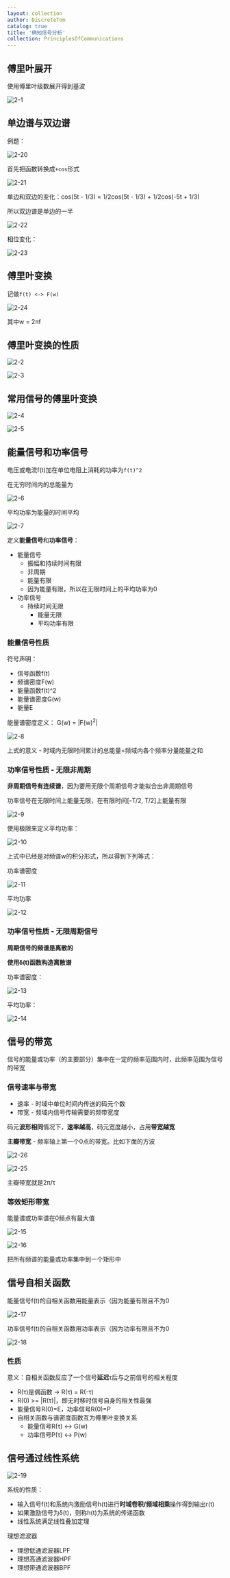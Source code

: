 ```yaml
---
layout: collection
author: DiscreteTom
catalog: true
title: '确知信号分析'
collection: PrinciplesOfCommunications
---
```



## 傅里叶展开

使用傅里叶级数展开得到基波

![2-1](img/2-1.jpg)

## 单边谱与双边谱

例题：

![2-20](img/2-20.png)

首先把函数转换成`+cos`形式

![2-21](img/2-21.png)

单边和双边的变化：cos(5t - 1/3) = 1/2cos(5t - 1/3) + 1/2cos(-5t + 1/3)

所以双边谱是单边的一半

![2-22](img/2-22.png)

相位变化：

![2-23](img/2-23.png)

## 傅里叶变换

记做`f(t) <-> F(w)`

![2-24](img/2-24.png)

其中w = 2πf

## 傅里叶变换的性质

![2-2](img/2-2.png)

![2-3](img/2-3.png)

## 常用信号的傅里叶变换

![2-4](img/2-4.png)

![2-5](img/2-5.png)

## 能量信号和功率信号

电压或电流f(t)加在单位电阻上消耗的功率为`f(t)^2`

在无穷时间内的总能量为

![2-6](img/2-6.png)

平均功率为能量的时间平均

![2-7](img/2-7.png)

定义**能量信号**和**功率信号**：
- 能量信号
	- 振幅和持续时间有限
	- 非周期
	- 能量有限
	- 因为能量有限，所以在无限时间上的平均功率为0
- 功率信号
  - 持续时间无限
	- 能量无限
	- 平均功率有限

### 能量信号性质

符号声明：
- 信号函数f(t)
- 频谱密度F(w)
- 能量函数f(t)^2
- 能量谱密度G(w)
- 能量E

能量谱密度定义： G(w) = |F(w)<sup>2</sup>|

![2-8](img/2-8.png)

上式的意义 - 时域内无限时间累计的总能量=频域内各个频率分量能量之和

### 功率信号性质 - 无限非周期

**非周期信号有连续谱**，因为要用无限个周期信号才能拟合出非周期信号

功率信号在无限时间上能量无限，在有限时间[-T/2, T/2]上能量有限

![2-9](img/2-9.png)

使用极限来定义平均功率：

![2-10](img/2-10.png)

上式中已经是对频谱w的积分形式，所以得到下列等式：

功率谱密度

![2-11](img/2-11.png)

平均功率

![2-12](img/2-12.png)

### 功率信号性质 - 无限周期信号

**周期信号的频谱是离散的**

**使用δ(t)函数构造离散谱**

功率谱密度：

![2-13](img/2-13.png)

平均功率：

![2-14](img/2-14.png)

## 信号的带宽

信号的能量或功率（的主要部分）集中在一定的频率范围内时，此频率范围为信号的带宽

### 信号速率与带宽

- 速率 - 时域中单位时间内传送的码元个数
- 带宽 - 频域内信号传输需要的频带宽度

码元**波形相同**情况下，**速率越高**，码元宽度越小，占用**带宽越宽**

**主瓣带宽** - 频率轴上第一个0点的带宽。比如下面的方波

![2-26](img/2-26.png)

![2-25](img/2-25.jpg)

主瓣带宽就是2π/τ

### 等效矩形带宽

能量谱或功率谱在0频点有最大值

![2-15](img/2-15.png)

![2-16](img/2-16.png)

把所有频谱的能量或功率集中到一个矩形中

## 信号自相关函数

能量信号f(t)的自相关函数用能量表示（因为能量有限且不为0

![2-17](img/2-17.png)

功率信号f(t)的自相关函数用功率表示（因为功率有限且不为0

![2-18](img/2-18.png)

### 性质

意义：自相关函数反应了一个信号**延迟**τ后与之前信号的相关程度

- R(τ)是偶函数 -> R(τ) = R(-τ)
- R(0) >= |R(τ)|，即无时移时信号自身的相关性最强
- 能量信号R(0)=E，功率信号R(0)=P
- 自相关函数与谱密度函数互为傅里叶变换关系
	- 能量信号R(τ) <-> G(w)
	- 功率信号P(τ) <-> P(w)

## 信号通过线性系统

![2-19](img/2-19.png)

系统的性质：
- 输入信号f(t)和系统内激励信号h(t)进行**时域卷积/频域相乘**操作得到输出r(t)
- 如果激励信号为δ(t)，则称h(t)为系统的传递函数
- 线性系统满足线性叠加定理

理想滤波器
- 理想低通滤波器LPF
- 理想高通滤波器HPF
- 理想带通滤波器BPF


